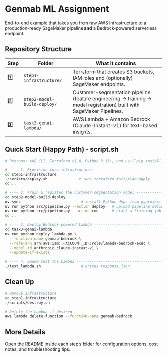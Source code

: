 # Genmab ML Assignment

End-to-end example that takes you from raw AWS infrastructure to a production-ready
SageMaker pipeline **and** a Bedrock-powered serverless endpoint.

## Repository Structure
| Step | Folder | What it contains |
|------|--------|------------------|
| 1️⃣ | `step1-infrastructure/` | Terraform that creates S3 buckets, IAM roles and (optionally) SageMaker endpoints. |
| 2️⃣ | `step2-model-build-deploy/` | Customer-segmentation pipeline (feature engineering → training → model registration) built with SageMaker Pipelines. |
| 3️⃣ | `task3-genai-lambda/` | AWS Lambda + Amazon Bedrock (Claude-Instant-v1) for text-based insights. |

## Quick Start (Happy Path) - script.sh

```bash
# Prereqs: AWS CLI, Terraform ≥1.0, Python 3.11+, and uv (`pip install uv`)

# ---- 1. Provision core infrastructure --------------------------------------
cd step1-infrastructure
./scripts/deploy.sh              # runs terraform init/plan/apply
cd ..

# ---- 2. Train & register the customer-segmentation model --------------------
cd step2-model-build-deploy
uv sync                           # install Python deps from pyproject.toml
uv run python src/pipeline.py --action deploy   # upload pipeline definition
uv run python src/pipeline.py --action run      # start a training job
cd ..

# ---- 3. Deploy Bedrock-powered Lambda --------------------------------------
cd task3-genai-lambda
uv run python deploy_lambda.py \
  --function-name genmab-bedrock \
  --role-arn arn:aws:iam::<ACCOUNT_ID>:role/lambda-bedrock-exec \
  --model-id anthropic.claude-instant-v1 \
  --update-if-exists

# ---- 4. Smoke test the Lambda ----------------------------------------------
./test_lambda.sh                  # writes response.json
```

## Clean Up

```bash
# Remove infrastructure
cd step1-infrastructure
./scripts/destroy.sh

# Delete the Lambda if desired
aws lambda delete-function --function-name genmab-bedrock
```

## More Details
Open the README inside each step’s folder for configuration options, cost notes,
and troubleshooting tips.